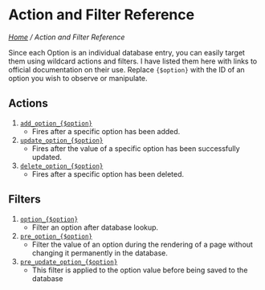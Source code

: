 # Action and Filter Reference

*[Home](../../README.md) / Action and Filter Reference*

Since each Option is an individual database entry, you can easily target them using wildcard actions and filters. I have listed them here with links to official documentation on their use. Replace `{$option}` with the ID of an option you wish to observe or manipulate.

## Actions

1. [`add_option_{$option}`](https://developer.wordpress.org/reference/hooks/add_option_option/)
   * Fires after a specific option has been added.
2. [`update_option_{$option}`](https://developer.wordpress.org/reference/hooks/update_option_option/)
   * Fires after the value of a specific option has been successfully updated.
3. [`delete_option_{$option}`](https://developer.wordpress.org/reference/hooks/delete_option_option/)
   * Fires after a specific option has been deleted. 

## Filters

1. [`option_{$option}`](https://developer.wordpress.org/reference/hooks/option_option/)
   * Filter an option after database lookup.
2. [`pre_option_{$option}`](https://developer.wordpress.org/reference/hooks/pre_option_option/)
   * Filter the value of an option during the rendering of a page without changing it permanently in the database.
2. [`pre_update_option_{$option}`](https://developer.wordpress.org/reference/hooks/pre_update_option_option/)
   * This filter is applied to the option value before being saved to the database

